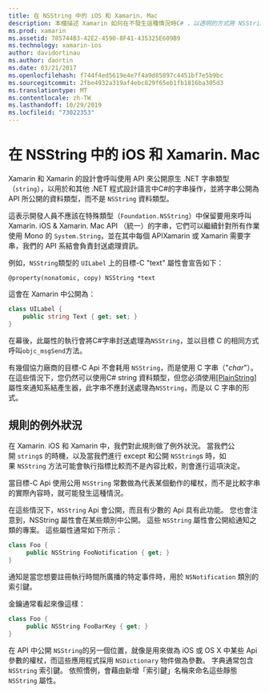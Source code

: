 ```yaml
---
title: 在 NSString 中的 iOS 和 Xamarin. Mac
description: 本檔描述 Xamarin 如何在不發生這種情況時C# ，以透明的方式將 NSString 物件轉換成字串物件。
ms.prod: xamarin
ms.assetid: 785744B3-42E2-4590-8F41-435325E609B9
ms.technology: xamarin-ios
author: davidortinau
ms.author: daortin
ms.date: 03/21/2017
ms.openlocfilehash: f744f4ed5619e4e7f4a9d85897c4451bf7e5b9bc
ms.sourcegitcommit: 2fbe4932a319af4ebc829f65eb1fb1816ba305d3
ms.translationtype: MT
ms.contentlocale: zh-TW
ms.lasthandoff: 10/29/2019
ms.locfileid: "73022353"
---
```

# <a name="nsstring-in-xamarinios-and-xamarinmac"></a>在 NSString 中的 iOS 和 Xamarin. Mac

Xamarin 和 Xamarin 的設計會呼叫使用 API 來公開原生 .NET 字串類型（`string`），以用於和其他 .NET 程式設計語言中C#的字串操作，並將字串公開為 API 所公開的資料類型，而不是 `NSString` 資料類型。

這表示開發人員不應該在特殊類型（`Foundation.NSString`）中保留要用來呼叫 Xamarin. iOS & Xamarin. Mac API （統一）的字串，它們可以繼續針對所有作業使用 Mono 的 `System.String`，並在其中每個 APIXamarin 或 Xamarin 需要字串，我們的 API 系結會負責封送處理資訊。

例如，`NSString`類型的 `UILabel` 上的目標-C "text" 屬性會宣告如下：

```objc
@property(nonatomic, copy) NSString *text
```

這會在 Xamarin 中公開為：

```csharp
class UILabel {
    public string Text { get; set; }
}
```

在幕後，此屬性的執行會將C#字串封送處理為`NSString`，並以目標 C 的相同方式呼叫`objc_msgSend`方法。

有幾個協力廠商的目標-C Api 不會耗用 `NSString`，而是使用 C 字串（"*char*"）。 在這些情況下，您仍然可以使用C# string 資料類型，但您必須使用[[PlainString]](~/cross-platform/macios/binding/objective-c-libraries.md)屬性來通知系結產生器，此字串不應封送處理為`NSString`，而是以 C 字串的形式。

 <a name="Exceptions_to_the_Rule" />

## <a name="exceptions-to-the-rule"></a>規則的例外狀況

在 Xamarin. iOS 和 Xamarin 中，我們對此規則做了例外狀況。 當我們公開 `string`s 的時機，以及當我們進行 except 和公開 `NSString`s 時，如果 `NSString` 方法可能會執行指標比較而不是內容比較，則會進行這項決定。

當目標-C Api 使用公用 `NSString` 常數做為代表某個動作的權杖，而不是比較字串的實際內容時，就可能發生這種情況。

在這些情況下，`NSString` Api 會公開，而且有少數的 Api 具有此功能。 您也會注意到，NSString 屬性會在某些類別中公開。 這些 `NSString` 屬性會公開給通知之類的專案。 這些屬性通常如下所示：

```csharp
class Foo {
     public NSString FooNotification { get; }
}
```

通知是當您想要註冊執行時間所廣播的特定事件時，用於 `NSNotification` 類別的索引鍵。

金鑰通常看起來像這樣：

```csharp
class Foo {
     public NSString FooBarKey { get; }
}
```

在 API 中公開 `NSString`的另一個位置，就像是用來做為 iOS 或 OS X 中某些 Api 參數的權杖，而這些應用程式採用 `NSDictionary` 物件做為參數。 字典通常包含 `NSString` 索引鍵。 依照慣例，會藉由新增「索引鍵」名稱來命名這些靜態 `NSString` 屬性。
